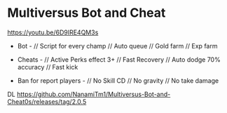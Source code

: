 # Multiversus Bot and Cheat
https://youtu.be/6D9IRE4QM3s

- Bot -
// Script for every champ
// Auto queue 
// Gold farm
// Exp farm

- Cheats -
// Active Perks effect 3+
// Fast Recovery 
// Auto dodge 70% accuracy
// Fast kick

- Ban for report players -
// No Skill CD
// No gravity
// No take damage

DL
https://github.com/NanamiTm1/Multiversus-Bot-and-Cheat0s/releases/tag/2.0.5
